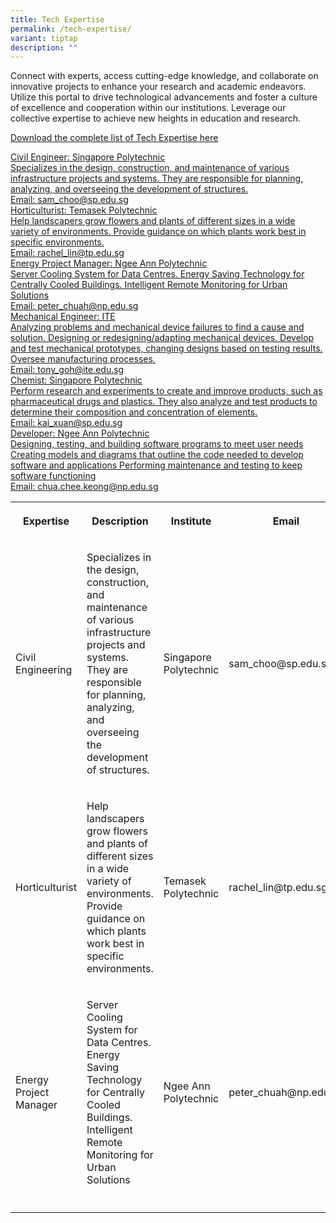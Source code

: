```yaml
---
title: Tech Expertise
permalink: /tech-expertise/
variant: tiptap
description: ""
---
```

<p>Connect with experts, access cutting-edge knowledge, and collaborate on
innovative projects to enhance your research and academic endeavors. Utilize
this portal to drive technological advancements and foster a culture of
excellence and cooperation within our institutions. Leverage our collective
expertise to achieve new heights in education and research.</p>
<p><a href="https://www.indeed.com/career-advice/career-development/in-demand-tech-skills" rel="noopener noreferrer nofollow" target="_blank">Download the complete list of Tech Expertise here</a>
</p>
<div class="isomer-card-grid"><a rel="noopener noreferrer nofollow" href="www" class="isomer-card"><div class="isomer-card-body"><div class="isomer-card-title">Civil Engineer: Singapore Polytechnic</div><div class="isomer-card-description">Specializes in the design, construction, and maintenance of various infrastructure projects and systems. They are responsible for planning, analyzing, and overseeing the development of structures.</div><div class="isomer-card-link">Email: sam_choo@sp.edu.sg</div></div></a>
<a rel="noopener noreferrer nofollow" href="www" class="isomer-card">
<div class="isomer-card-body">
<div class="isomer-card-title">Horticulturist: Temasek Polytechnic</div>
<div class="isomer-card-description">Help landscapers grow flowers and plants of different sizes in a wide
variety of environments. Provide guidance on which plants work best in
specific environments.</div>
<div class="isomer-card-link">Email: rachel_lin@tp.edu.sg</div>
</div>
</a><a rel="noopener noreferrer nofollow" href="www" class="isomer-card"><div class="isomer-card-body"><div class="isomer-card-title">Energy Project Manager: Ngee Ann Polytechnic</div><div class="isomer-card-description">Server Cooling System for Data Centres. Energy Saving Technology for Centrally Cooled Buildings. Intelligent Remote Monitoring for Urban Solutions</div><div class="isomer-card-link">Email: peter_chuah@np.edu.sg</div></div></a>
<a rel="noopener noreferrer nofollow" href="www" class="isomer-card">
<div class="isomer-card-body">
<div class="isomer-card-title">Mechanical Engineer: ITE</div>
<div class="isomer-card-description">Analyzing problems and mechanical device failures to find a cause and
solution. Designing or redesigning/adapting mechanical devices. Develop
and test mechanical prototypes, changing designs based on testing results.
Oversee manufacturing processes.</div>
<div class="isomer-card-link">Email: tony_goh@ite.edu.sg</div>
</div>
</a><a rel="noopener noreferrer nofollow" href="www" class="isomer-card"><div class="isomer-card-body"><div class="isomer-card-title">Chemist: Singapore Polytechnic</div><div class="isomer-card-description">Perform research and experiments to create and improve products, such as pharmaceutical drugs and plastics. They also analyze and test products to determine their composition and concentration of elements.</div><div class="isomer-card-link">Email: kai_xuan@sp.edu.sg</div></div></a>
<a rel="noopener noreferrer nofollow" href="www" class="isomer-card">
<div class="isomer-card-body">
<div class="isomer-card-title">Developer: Ngee Ann Polytechnic</div>
<div class="isomer-card-description">Designing, testing, and building software programs to meet user needs
Creating models and diagrams that outline the code needed to develop software
and applications Performing maintenance and testing to keep software functioning</div>
<div class="isomer-card-link">Email: chua.chee.keong@np.edu.sg</div>
</div>
</a>
</div>
<table style="minWidth: 100px">
<colgroup>
<col>
<col>
<col>
<col>
</colgroup>
<tbody>
<tr>
<th rowspan="1" colspan="1">
<p>Expertise</p>
</th>
<th rowspan="1" colspan="1">
<p>Description</p>
</th>
<th rowspan="1" colspan="1">
<p>Institute</p>
</th>
<th rowspan="1" colspan="1">
<p>Email</p>
</th>
</tr>
<tr>
<td rowspan="1" colspan="1">
<p>Civil Engineering</p>
</td>
<td rowspan="1" colspan="1">
<p>Specializes in the design, construction, and maintenance of various infrastructure
projects and systems. They are responsible for planning, analyzing, and
overseeing the development of structures.</p>
</td>
<td rowspan="1" colspan="1">
<p>Singapore Polytechnic</p>
</td>
<td rowspan="1" colspan="1">
<p>sam_choo@sp.edu.sg</p>
</td>
</tr>
<tr>
<td rowspan="1" colspan="1">
<p>Horticulturist</p>
</td>
<td rowspan="1" colspan="1">
<p>Help landscapers grow flowers and plants of different sizes in a wide
variety of environments. Provide guidance on which plants work best in
specific environments.</p>
</td>
<td rowspan="1" colspan="1">
<p>Temasek Polytechnic</p>
</td>
<td rowspan="1" colspan="1">
<p>rachel_lin@tp.edu.sg</p>
</td>
</tr>
<tr>
<td rowspan="1" colspan="1">
<p>Energy Project Manager</p>
</td>
<td rowspan="1" colspan="1">
<p>Server Cooling System for Data Centres. Energy Saving Technology for Centrally
Cooled Buildings. Intelligent Remote Monitoring for Urban Solutions</p>
</td>
<td rowspan="1" colspan="1">
<p>Ngee Ann Polytechnic</p>
</td>
<td rowspan="1" colspan="1">
<p>peter_chuah@np.edu.sg</p>
</td>
</tr>
<tr>
<td rowspan="1" colspan="1">
<p></p>
</td>
<td rowspan="1" colspan="1">
<p></p>
</td>
<td rowspan="1" colspan="1">
<p></p>
</td>
<td rowspan="1" colspan="1">
<p></p>
</td>
</tr>
</tbody>
</table>
<p></p>